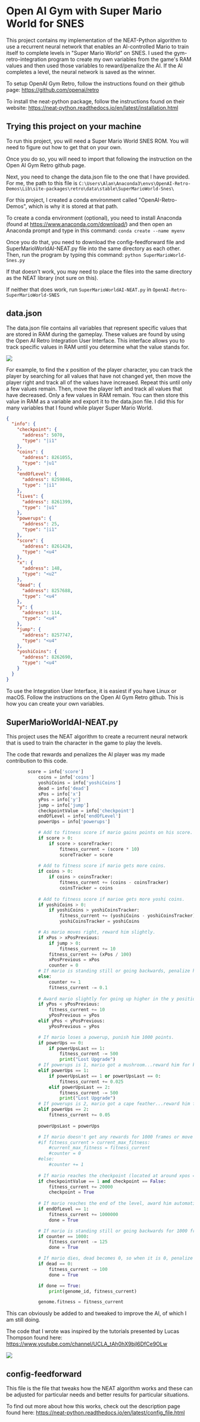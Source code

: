 # Open AI Gym with Super Mario World for SNES

This project contains my implementation of the NEAT-Python algorithm to use a recurrent neural network that enables an AI-controlled Mario to train itself to complete levels in "Super Mario World" on SNES. I used the gym-retro-integration program to create my own variables from the game's RAM values and then used those variables to reward/penalize the AI. If the AI completes a level, the neural network is saved as the winner. 

To setup OpenAI Gym Retro, follow the instructions found on their github page: <https://github.com/openai/retro>

To install the neat-python package, follow the instructions found on their website: <https://neat-python.readthedocs.io/en/latest/installation.html>

## Trying this project on your machine

To run this project, you will need a Super Mario World SNES ROM. You will need to figure out how to get that on your own. 

Once you do so, you will need to import that following the instruction on the Open AI Gym Retro github page.

Next, you need to change the data.json file to the one that I have provided. For me, the path to this file is `C:\Users\Alan\Anaconda3\envs\OpenAI-Retro-Demos\Lib\site-packages\retro\data\stable\SuperMarioWorld-Snes\`

For this project, I created a conda environment called "OpenAI-Retro-Demos", which is why it is stored at that path.

To create a conda environment (optional), you need to install Anaconda (found at <https://www.anaconda.com/download/>) and then open an Anaconda prompt and type in this command:
`conda create --name myenv`

Once you do that, you need to download the config-feedforward file and SuperMarioWorldAI-NEAT.py file into the same directory as each other. Then, run the program by typing this command:
`python SuperMarioWorld-Snes.py`

If that doesn't work, you may need to place the files into the same directory as the NEAT library (not sure on this).

If neither that does work, run `SuperMarioWorldAI-NEAT.py` in `OpenAI-Retro-SuperMarioWorld-SNES`

## data.json

The data.json file contains all variables that represent specific values that are stored in RAM during the gameplay. These values are found by using the Open AI Retro Integration User Interface. This interface allows you to track specific values in RAM until you determine what the value stands for.

![](gym-integration-UI.gif)

For example, to find the x position of the player character, you can track the player by searching for all values that have not changed yet, then move the player right and track all of the values have increased. Repeat this until only a few values remain. Then, move the player left and track all values that have decreased. Only a few values in RAM remain. You can then store this value in RAM as a variable and export it to the data.json file. I did this for many variables that I found while player Super Mario World.

```json
{
  "info": {
    "checkpoint": {
      "address": 5070,
      "type": "|i1"
    },
    "coins": {
      "address": 8261055,
      "type": "|u1"
    },
    "endOfLevel": {
      "address": 8259846,
      "type": "|i1"
    },
    "lives": {
      "address": 8261399,
      "type": "|u1"
    },
    "powerups": {
      "address": 25,
      "type": "|i1"
    },
    "score": {
      "address": 8261428,
      "type": "<u4"
    },
    "x": {
      "address": 148,
      "type": "<u2"
    },
    "dead": {
      "address": 8257688,
      "type": "<u4"
    },
    "y": {
      "address": 114,
      "type": "<u4"
    },
    "jump": {
      "address": 8257747,
      "type": "<u4"
    },
    "yoshiCoins": {
      "address": 8262690,
      "type": "<u4"
    }
  }
}
```

To use the Integration User Interface, it is easiest if you have Linux or macOS. Follow the instructions on the Open AI Gym Retro github. This is how you can create your own variables.

## SuperMarioWorldAI-NEAT.py

This project uses the NEAT algorithm to create a recurrent neural network that is used to train the character in the game to play the levels.

The code that rewards and penalizes the AI player was my made contribution to this code.

```python
	    score = info['score']
            coins = info['coins']
            yoshiCoins = info['yoshiCoins']
            dead = info['dead']
            xPos = info['x']
            yPos = info['y']
            jump = info['jump']
            checkpointValue = info['checkpoint']
            endOfLevel = info['endOfLevel']
            powerUps = info['powerups']

            # Add to fitness score if mario gains points on his score.
            if score > 0:
                if score > scoreTracker:
                    fitness_current = (score * 10)
                    scoreTracker = score
            
            # Add to fitness score if mario gets more coins.
            if coins > 0:
                if coins > coinsTracker:
                    fitness_current += (coins - coinsTracker)
                    coinsTracker = coins
        
            # Add to fitness score if marioe gets more yoshi coins.
            if yoshiCoins > 0:
                if yoshiCoins > yoshiCoinsTracker:
                    fitness_current += (yoshiCoins - yoshiCoinsTracker) * 10
                    yoshiCoinsTracker = yoshiCoins

            # As mario moves right, reward him slightly.
            if xPos > xPosPrevious:
                if jump > 0:
                    fitness_current += 10
                fitness_current += (xPos / 100)
                xPosPrevious = xPos
                counter = 0
            # If mario is standing still or going backwards, penalize him slightly.
            else: 
                counter += 1
                fitness_current -= 0.1                     
            
            # Award mario slightly for going up higher in the y position (y pos is inverted).
            if yPos < yPosPrevious:
                fitness_current += 10
                yPosPrevious = yPos
            elif yPos < yPosPrevious:
                yPosPrevious = yPos

            # If mario loses a powerup, punish him 1000 points.
            if powerUps == 0:
                if powerUpsLast == 1:
                    fitness_current -= 500
                    print("Lost Upgrade")
            # If powerups is 1, mario got a mushroom...reward him for keeping it.
            elif powerUps == 1:
                if powerUpsLast == 1 or powerUpsLast == 0:
                    fitness_current += 0.025       
                elif powerUpsLast == 2: 
                    fitness_current -= 500
                    print("Lost Upgrade")
            # If powerups is 2, mario got a cape feather...reward him for keeping it.
            elif powerUps == 2:
                fitness_current += 0.05
                
            powerUpsLast = powerUps

            # If mario doesn't get any rewards for 1000 frames or move forward, then he finishes.
            #if fitness_current > current_max_fitness: 
                #current_max_fitness = fitness_current
                #counter = 0
            #else:
                #counter += 1
                                  
            # If mario reaches the checkpoint (located at around xpos == 2425) then give him a huge bonus.           
            if checkpointValue == 1 and checkpoint == False:
                fitness_current += 20000
                checkpoint = True
           
            # If mario reaches the end of the level, award him automatic winner.
            if endOfLevel == 1:
                fitness_current += 1000000
                done = True

            # If mario is standing still or going backwards for 1000 frames, end his try.
            if counter == 1000:
                fitness_current -= 125
                done = True                

            # If mario dies, dead becomes 0, so when it is 0, penalize him and move on.
            if dead == 0:
                fitness_current -= 100
                done = True 

            if done == True:
                print(genome_id, fitness_current)

            genome.fitness = fitness_current
```

This can obviously be added to and tweaked to improve the AI, of which I am still doing.

The code that I wrote was inspired by the tutorials presented by Lucas Thompson found here:
<https://www.youtube.com/channel/UCLA_tAh0hX9bjl6DfCe9OLw>

![](OpenAI-Retro-SuperMarioWorld.gif)

## config-feedforward

This file is the file that tweaks how the NEAT algorithm works and these can be adjusted for particular needs and better results for particular situations.

To find out more about how this works, check out the description page found here: <https://neat-python.readthedocs.io/en/latest/config_file.html>
